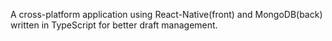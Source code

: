 A cross-platform application using React-Native(front) and MongoDB(back) written in TypeScript for better draft management.
